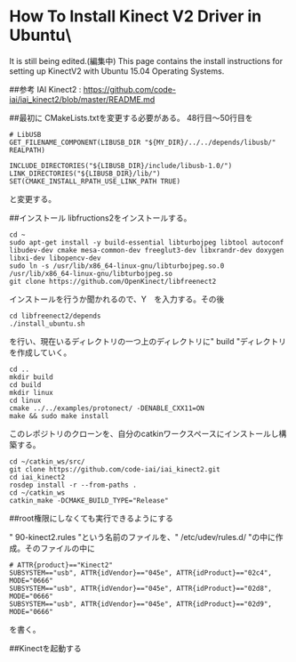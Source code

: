 # How To Install Kinect V2 Driver in Ubuntu\\
It is still being edited.(編集中)
This page contains the install instructions for setting up KinectV2 with Ubuntu 15.04 Operating Systems.

##参考
IAI Kinect2 : https://github.com/code-iai/iai_kinect2/blob/master/README.md

##最初に
CMakeLists.txtを変更する必要がある。
48行目～50行目を
```
# LibUSB
GET_FILENAME_COMPONENT(LIBUSB_DIR "${MY_DIR}/../../depends/libusb/" REALPATH)

INCLUDE_DIRECTORIES("${LIBUSB_DIR}/include/libusb-1.0/")
LINK_DIRECTORIES("${LIBUSB_DIR}/lib/")
SET(CMAKE_INSTALL_RPATH_USE_LINK_PATH TRUE)
```
と変更する。


##インストール
libfructions2をインストールする。
```
cd ~
sudo apt-get install -y build-essential libturbojpeg libtool autoconf libudev-dev cmake mesa-common-dev freeglut3-dev libxrandr-dev doxygen libxi-dev libopencv-dev
sudo ln -s /usr/lib/x86_64-linux-gnu/libturbojpeg.so.0 /usr/lib/x86_64-linux-gnu/libturbojpeg.so
git clone https://github.com/OpenKinect/libfreenect2
```
インストールを行うか聞かれるので、Y　を入力する。その後
```
cd libfreenect2/depends
./install_ubuntu.sh
```
を行い、現在いるディレクトリの一つ上のディレクトリに" build "ディレクトリを作成していく。
```
cd ..
mkdir build
cd build
mkdir linux
cd linux
cmake ../../examples/protonect/ -DENABLE_CXX11=ON
make && sudo make install
```

このレポジトリのクローンを、自分のcatkinワークスペースにインストールし構築する。
```
cd ~/catkin_ws/src/
git clone https://github.com/code-iai/iai_kinect2.git
cd iai_kinect2
rosdep install -r --from-paths .
cd ~/catkin_ws
catkin_make -DCMAKE_BUILD_TYPE="Release"
```

##root権限にしなくても実行できるようにする

" 90-kinect2.rules "という名前のファイルを、" /etc/udev/rules.d/ "の中に作成。そのファイルの中に
```
# ATTR{product}=="Kinect2"
SUBSYSTEM=="usb", ATTR{idVendor}=="045e", ATTR{idProduct}=="02c4", MODE="0666"
SUBSYSTEM=="usb", ATTR{idVendor}=="045e", ATTR{idProduct}=="02d8", MODE="0666"
SUBSYSTEM=="usb", ATTR{idVendor}=="045e", ATTR{idProduct}=="02d9", MODE="0666"
```
を書く。

##Kinectを起動する
